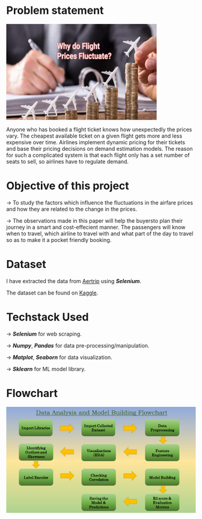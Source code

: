 # Problem statement
![](/intro.png)

Anyone who has booked a flight ticket knows how
unexpectedly the prices vary. The cheapest available ticket on a
given flight gets more and less expensive over time.  Airlines implement dynamic pricing for their tickets and base
their pricing decisions on demand estimation models. The
reason for such a complicated system is that each flight only
has a set number of seats to sell, so airlines have to regulate
demand. 

# Objective of this project
->  To study the factors which influence the fluctuations in the
airfare prices and how they are related to the change in the
prices. 

-> The observations made in this paper will help the buyersto plan
their journey in a smart and cost-effecient manner. The
passengers will know when to travel, which airline to travel with
and what part of the day to travel so as to make it a pocket
friendly booking.

# Dataset
I have extracted the data from [Aertrip](https://aertrip.com/v2/flights) using ***Selenium***. 

The dataset can be found on [Kaggle](https://www.kaggle.com/datasets/shubhambathwal/flight-price-prediction?select=Clean_Dataset.csv).

# Techstack Used
-> ***Selenium*** for web scraping. 

-> ***Numpy***, ***Pandas*** for data pre-processing/manipulation.

-> ***Matplot***, ***Seaborn*** for data visualization.

-> ***Sklearn*** for ML model library.
# Flowchart
![](/flowchart.png)
